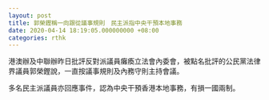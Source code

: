 ```yaml
---
layout: post
title: 郭榮鏗稱一向跟從議事規則　民主派指中央干預本地事務
date: 2020-04-14 18:19:05.000000000 +08:00
categories: rthk
---
```


港澳辦及中聯辦昨日批評反對派議員癱瘓立法會內委會，被點名批評的公民黨法律界議員郭榮鏗說，一直按議事規則及內務守則主持會議。

多名民主派議員亦回應事件，認為中央干預香港本地事務，有損一國兩制。
